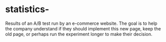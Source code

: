 # statistics-
Results of an A/B test run by an e-commerce website. The goal is to help the company understand if they should implement this new page, keep the old page, or perhaps run the experiment longer to make their decision. 
